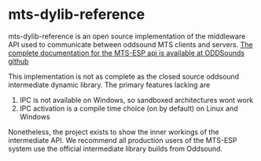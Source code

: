 # mts-dylib-reference

mts-dylib-reference is an open source implementation of the middleware API used to communicate
between oddsound MTS clients and servers. [The complete documentation for the MTS-ESP api is
available at ODDSounds github](https://github.com/ODDSound/MTS-ESP)

This implementation is not as complete as the closed source oddsound intermediate dynamic 
library. The primary features lacking are

1. IPC is not available on Windows, so sandboxed architectures wont work
2. IPC activation is a compile time choice (on by default) on Linux and Windows

Nonetheless, the project exists to show the inner workings of the intermediate API.
We recommend all production users of the MTS-ESP system use the official intermediate
library builds from Oddsound.

